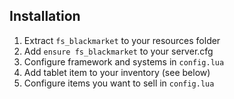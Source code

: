 ## Installation 
1. Extract `fs_blackmarket` to your resources folder
2. Add `ensure fs_blackmarket` to your server.cfg
3. Configure framework and systems in `config.lua`
4. Add tablet item to your inventory (see below)
5. Configure items you want to sell in `config.lua`